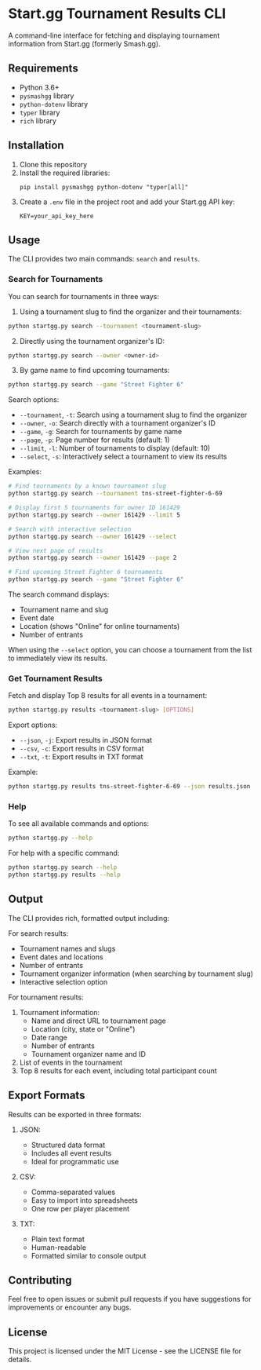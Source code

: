# Start.gg Tournament Results CLI

A command-line interface for fetching and displaying tournament information from Start.gg (formerly Smash.gg).

## Requirements

- Python 3.6+
- `pysmashgg` library
- `python-dotenv` library
- `typer` library
- `rich` library

## Installation

1. Clone this repository
2. Install the required libraries:
   ```
   pip install pysmashgg python-dotenv "typer[all]"
   ```
3. Create a `.env` file in the project root and add your Start.gg API key:
   ```
   KEY=your_api_key_here
   ```

## Usage

The CLI provides two main commands: `search` and `results`.

### Search for Tournaments

You can search for tournaments in three ways:

1. Using a tournament slug to find the organizer and their tournaments:
```bash
python startgg.py search --tournament <tournament-slug>
```

2. Directly using the tournament organizer's ID:
```bash
python startgg.py search --owner <owner-id>
```

3. By game name to find upcoming tournaments:
```bash
python startgg.py search --game "Street Fighter 6"
```

Search options:
- `--tournament`, `-t`: Search using a tournament slug to find the organizer
- `--owner`, `-o`: Search directly with a tournament organizer's ID
- `--game`, `-g`: Search for tournaments by game name
- `--page`, `-p`: Page number for results (default: 1)
- `--limit`, `-l`: Number of tournaments to display (default: 10)
- `--select`, `-s`: Interactively select a tournament to view its results

Examples:
```bash
# Find tournaments by a known tournament slug
python startgg.py search --tournament tns-street-fighter-6-69

# Display first 5 tournaments for owner ID 161429
python startgg.py search --owner 161429 --limit 5

# Search with interactive selection
python startgg.py search --owner 161429 --select

# View next page of results
python startgg.py search --owner 161429 --page 2

# Find upcoming Street Fighter 6 tournaments
python startgg.py search --game "Street Fighter 6"
```

The search command displays:
- Tournament name and slug
- Event date
- Location (shows "Online" for online tournaments)
- Number of entrants

When using the `--select` option, you can choose a tournament from the list to immediately view its results.

### Get Tournament Results

Fetch and display Top 8 results for all events in a tournament:
```bash
python startgg.py results <tournament-slug> [OPTIONS]
```

Export options:
- `--json`, `-j`: Export results in JSON format
- `--csv`, `-c`: Export results in CSV format
- `--txt`, `-t`: Export results in TXT format

Example:
```bash
python startgg.py results tns-street-fighter-6-69 --json results.json
```

### Help

To see all available commands and options:
```bash
python startgg.py --help
```

For help with a specific command:
```bash
python startgg.py search --help
python startgg.py results --help
```

## Output

The CLI provides rich, formatted output including:

For search results:
- Tournament names and slugs
- Event dates and locations
- Number of entrants
- Tournament organizer information (when searching by tournament slug)
- Interactive selection option

For tournament results:
1. Tournament information:
   - Name and direct URL to tournament page
   - Location (city, state or "Online")
   - Date range
   - Number of entrants
   - Tournament organizer name and ID
2. List of events in the tournament
3. Top 8 results for each event, including total participant count

## Export Formats

Results can be exported in three formats:

1. JSON:
   - Structured data format
   - Includes all event results
   - Ideal for programmatic use

2. CSV:
   - Comma-separated values
   - Easy to import into spreadsheets
   - One row per player placement

3. TXT:
   - Plain text format
   - Human-readable
   - Formatted similar to console output

## Contributing

Feel free to open issues or submit pull requests if you have suggestions for improvements or encounter any bugs.

## License

This project is licensed under the MIT License - see the LICENSE file for details.
